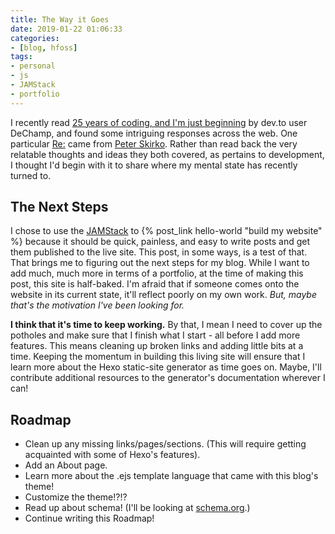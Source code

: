 ```yaml
---
title: The Way it Goes
date: 2019-01-22 01:06:33
categories:
- [blog, hfoss]
tags:
- personal
- js
- JAMStack
- portfolio
---
```


I recently read [25 years of coding, and I'm just beginning](https://dev.to/dechamp/25-years-of-coding-and-im-just-beginning-442n) by dev.to user DeChamp, and found some intriguing responses across the web. One particular [Re:](https://www.pskirko.com/2019/01/20/re-25-years-of-coding/) came from [Peter Skirko](https://www.pskirko.com/). Rather than read back the very relatable thoughts and ideas they both covered, as pertains to development, I thought I'd begin with it to share where my mental state has recently turned to.

<!-- more -->

## The Next Steps ##

I chose to use the [JAMStack](https://jamstack.org) to {% post_link hello-world "build my website" %} because it should be quick, painless, and easy to write posts and get them published to the live site. This post, in some ways, is a test of that. That brings me to figuring out the next steps for my blog. While I want to add much, much more in terms of a portfolio, at the time of making this post, this site is half-baked. I'm afraid that if someone comes onto the website in its current state, it'll reflect poorly on my own work. *But, maybe that's the motivation I've been looking for.*

**I think that it's time to keep working.** By that, I mean I need to cover up the potholes and make sure that I finish what I start - all before I add more features. This means cleaning up broken links and adding little bits at a time. Keeping the momentum in building this living site will ensure that I learn more about the Hexo static-site generator as time goes on. Maybe, I'll contribute additional resources to the generator's documentation wherever I can!

## Roadmap ##

- Clean up any missing links/pages/sections. (This will require getting acquainted with some of Hexo's features).
- Add an About page.
- Learn more about the .ejs template language that came with this blog's theme!
- Customize the theme!?!?
- Read up about schema! (I'll be looking at [schema.org](https://schema.org/docs/gs.html#microdata_how).)
- Continue writing this Roadmap!

